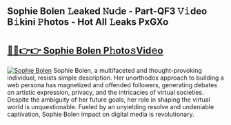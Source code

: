 ## Sophie Bolen 𝙻eaked 𝙽u𝚍e - Part-QF3 𝚅𝚒deo B𝚒kini 𝙿hotos - Hot All 𝙻eaks PxGXo

# <h2><a href="http://ld0hlbv.urlbe.top/?page=Sophie+Bolen">🔗🔗👉👉 Sophie Bolen P𝚑oto𝚜Vid𝚎o</a></h2>

[![Sophie Bolen](https://i.imgur.com/eBuTRDB.gif)](http://ld0hlbv.urlbe.top/?page=Sophie+Bolen)
Sophie Bolen, a multifaceted and thought-provoking individual, resists simple description. Her unorthodox approach to building a web persona has magnetized and offended followers, generating debates on artistic expression, privacy, and the intricacies of virtual societies. Despite the ambiguity of her future goals, her role in shaping the virtual world is unquestionable. Fueled by an unyielding resolve and undeniable captivation, Sophie Bolen impact on digital media is revolutionary.
